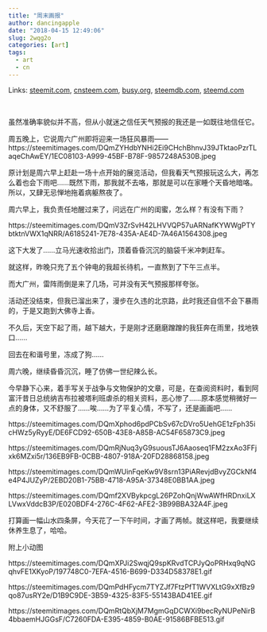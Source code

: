 ```yaml
---
title: "周末画报"
author: dancingapple
date: "2018-04-15 12:49:06"
slug: 2wqg2o
categories: [art]
tags: 
  - art
  - cn
---
```


Links: [steemit.com](https://steemit.com/art/@dancingapple/2wqg2o), [cnsteem.com](https://cnsteem.com/art/@dancingapple/2wqg2o), [busy.org](https://busy.org/art/@dancingapple/2wqg2o), [steemdb.com](https://steemdb.com/art/@dancingapple/2wqg2o), [steemd.com](https://steemd.com/art/@dancingapple/2wqg2o)

<html>
<p><br></p>
<p>虽然准确率貌似并不高，但从小就迷之信任天气预报的我还是一如既往地信任它。</p>
<p>周五晚上，它说周六广州即将迎来一场狂风暴雨——https://steemitimages.com/DQmZYHdbYNHi2Ei9CHchBhnvJ39JTktaoPzrTLaqeChAwEY/1EC08103-A999-45BF-B78F-9857248A530B.jpeg</p>
<p>原计划是周六早上赶赴一场十点开始的展览活动，但我看天气预报玩这么大，再怎么着也会下雨吧……既然下雨，那我就不去咯，那就是可以在家睡个天昏地暗咯。所以，又肆无忌惮地拖着病躯熬夜了。</p>
<p>周六早上，我负责任地醒过来了，问远在广州的闺蜜，怎么样？有没有下雨？</p>
<p>https://steemitimages.com/DQmV3ZrSvH42LHVVQP57uARNafKYWWgPTYbtktnVWX1qNRR/A6185241-7E78-435A-AE4D-7A46A1564308.jpeg</p>
<p>这下大发了……立马光速收拾出门，顶着昏昏沉沉的脑袋千米冲刺赶车。</p>
<p>就这样，昨晚只充了五个钟电的我超长待机，一直熬到了下午三点半。</p>
<p>而大广州，雷阵雨倒是来了几场，可并没有天气预报那样夸张。</p>
<p>活动还没结束，但我已溜出来了，漫步在久违的北京路，此时我还自信不会下暴雨的，于是又跑到大佛寺上香。</p>
<p>不久后，天空下起了雨，越下越大，于是刚才还磨磨蹭蹭的我狂奔在雨里，找地铁口……</p>
<p>回去在和谐号里，冻成了狗……</p>
<p>周六晚，继续昏昏沉沉，睡了仿佛一世纪辣么长。</p>
<p>今早静下心来，着手写关于战争与文物保护的文章，可是，在查阅资料时，看到阿富汗昔日总统纳吉布拉被塔利班虐杀的相关资料，恶心惨了……原本感觉稍微好一点的身体，又不舒服了……唉……为了平复心情，不写了，还是画画吧……</p>
<p>https://steemitimages.com/DQmXphod6pdPCbSv67cDVro5UehGE1zFph35icHWz5yRyyE/DE6FCD92-650B-43E8-A85B-AC54F65873C9.jpeg</p>
<p>https://steemitimages.com/DQmRjNuq3yG9suousTJ6Aaoseq1FM2zxAo3FFjxk6MZxi5r/136EB9FB-0CBB-4807-918A-20FD28868158.jpeg</p>
<p>https://steemitimages.com/DQmWUinFqeKw9V8srn13PiARevjdBvyZGCkNf4e4P4JUZyP/2EBD20B1-75BB-4718-A95A-37348E0BB1AA.jpeg</p>
<p>https://steemitimages.com/DQmf2XVBykpcgL26PZohQnjWwAWfHRDnxiLXLVwxVddcB3P/E020BDF4-276C-4F62-AFE2-3B99BBA32A4F.jpeg</p>
<p>打算画一幅山水四条屏，今天花了一下午时间，才画了两帧。就这样吧，我要继续休养生息了，哈哈。</p>
<p>附上小动图</p>
<p>https://steemitimages.com/DQmXPJi2SwqjQ9spKRvdTCPJyQoPRHxq9qNGqhvFE1XKyoP/197748C0-7EFA-4516-B699-D334D58378E1.gif</p>
<p>https://steemitimages.com/DQmPdHFycm7TYZJf7FtzPfT1WVXLtG9xXfBz9qo87usRY2e/D1B9C9DE-3B59-4325-83F5-55143BAD41EE.gif</p>
<p>https://steemitimages.com/DQmRtQbXjM7MgmGqDCWXi9becRyNUPeNirB4bbaemHJGGsF/C7260FDA-E395-4859-B0AE-91586BFBE513.gif</p>
<p><br></p>
</html>
